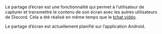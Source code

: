 <!-- TITLE: [FR] Partage d’écran -->
<!-- SUBTITLE: Le partage d’écran vous permet de partager votre écran avec les autres utilisateurs de Discord -->

Le partage d’écran est une fonctionnalité qui permet à l’utilisateur de capturer et transmettre le contenu de son écran avec les autres utilisateurs de Discord. Cela a été réalisé en même temps que le [tchat vidéo](/fr/tchat-video).

Le partage d’écran est actuellement planifié sur l’application Android.

